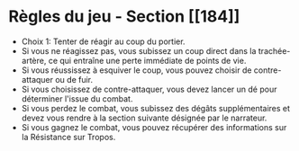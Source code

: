 # Règles du jeu - Section [[184]]

- Choix 1: Tenter de réagir au coup du portier.
- Si vous ne réagissez pas, vous subissez un coup direct dans la trachée-artère, ce qui entraîne une perte immédiate de points de vie.
- Si vous réussissez à esquiver le coup, vous pouvez choisir de contre-attaquer ou de fuir.
- Si vous choisissez de contre-attaquer, vous devez lancer un dé pour déterminer l'issue du combat.
- Si vous perdez le combat, vous subissez des dégâts supplémentaires et devez vous rendre à la section suivante désignée par le narrateur.
- Si vous gagnez le combat, vous pouvez récupérer des informations sur la Résistance sur Tropos.
